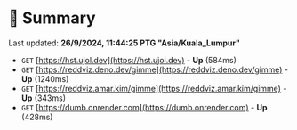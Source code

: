 # 📖 Summary
Last updated: **26/9/2024, 11:44:25 PTG "Asia/Kuala_Lumpur"**

- `GET` [https://hst.ujol.dev](https://hst.ujol.dev) - **Up** (584ms)
- `GET` [https://reddviz.deno.dev/gimme](https://reddviz.deno.dev/gimme) - **Up** (1240ms)
- `GET` [https://reddviz.amar.kim/gimme](https://reddviz.amar.kim/gimme) - **Up** (343ms)
- `GET` [https://dumb.onrender.com](https://dumb.onrender.com) - **Up** (428ms)

